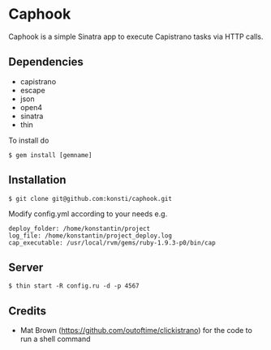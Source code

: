 Caphook
=======

Caphook is a simple Sinatra app to execute Capistrano tasks via HTTP calls.

Dependencies
------------
 * capistrano
 * escape
 * json
 * open4
 * sinatra
 * thin

To install do

    $ gem install [gemname]

Installation
------------

    $ git clone git@github.com:konsti/caphook.git
    
Modify config.yml according to your needs e.g.

    deploy_folder: /home/konstantin/project
    log_file: /home/konstantin/project_deploy.log
    cap_executable: /usr/local/rvm/gems/ruby-1.9.3-p0/bin/cap

Server
------
    $ thin start -R config.ru -d -p 4567

Credits
-------
 * Mat Brown (https://github.com/outoftime/clickistrano) for the code to run a shell command
